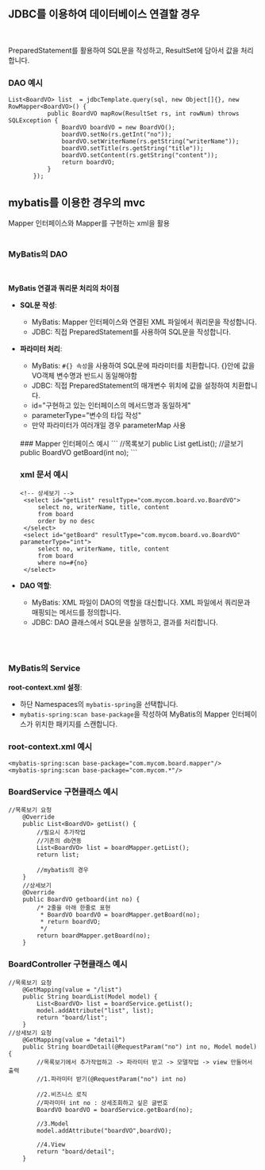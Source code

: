 ## JDBC를 이용하여 데이터베이스 연결할 경우
<br>

PreparedStatement를 활용하여 SQL문을 작성하고, ResultSet에 담아서 값을 처리합니다.
<br>
### DAO 예시

 ```
List<BoardVO> list  = jdbcTemplate.query(sql, new Object[]{}, new RowMapper<BoardVO>() {
			public BoardVO mapRow(ResultSet rs, int rowNum) throws SQLException {
				BoardVO boardVO = new BoardVO();
				boardVO.setNo(rs.getInt("no"));
				boardVO.setWriterName(rs.getString("writerName"));
				boardVO.setTitle(rs.getString("title"));
				boardVO.setContent(rs.getString("content"));
				return boardVO;
			}
		});
```

## mybatis를 이용한 경우의 mvc
Mapper 인터페이스와 Mapper를 구현하는 xml을 활용
<br>
<br>
### MyBatis의 DAO
<br>

**MyBatis 연결과 쿼리문 처리의 차이점**

- **SQL문 작성**:
   - MyBatis: Mapper 인터페이스와 연결된 XML 파일에서 쿼리문을 작성합니다.
   - JDBC: 직접 PreparedStatement를 사용하여 SQL문을 작성합니다.

- **파라미터 처리**:
   - MyBatis: `#{} 속성`을 사용하여 SQL문에 파라미터를 치환합니다. {}안에 값을 VO객체 변수명과 반드시 동일해야함
   - JDBC: 직접 PreparedStatement의 매개변수 위치에 값을 설정하여 치환합니다.
     <br>
   - id="구현하고 있는 인터페이스의 메서드명과 동일하게"
   - parameterType="변수의 타입 작성"
   - 만약 파라미터가 여러개일 경우 parameterMap 사용
  <br>
  ### Mapper 인터페이스 예시
  ```
  //목록보기
  public List<BoardVO> getList();
  //글보기
  public BoardVO getBoard(int no);
  ```

  ### xml 문서 예시
   ```
   <!-- 상세보기 -->
	<select id="getList" resultType="com.mycom.board.vo.BoardVO">
		select no, writerName, title, content 
		from board 
		order by no desc
	</select>
	<select id="getBoard" resultType="com.mycom.board.vo.BoardVO" parameterType="int">
		select no, writerName, title, content 
		from board 
		where no=#{no}
	</select>
   ```

- **DAO 역할**:
   - MyBatis: XML 파일이 DAO의 역할을 대신합니다. XML 파일에서 쿼리문과 매핑되는 메서드를 정의합니다.
   - JDBC: DAO 클래스에서 SQL문을 실행하고, 결과를 처리합니다.


<br>
<br>


### MyBatis의 Service

**root-context.xml 설정**:
- 하단 Namespaces의 `mybatis-spring`을 선택합니다.
- `mybatis-spring:scan base-package`을 작성하여 MyBatis의 Mapper 인터페이스가 위치한 패키지를 스캔합니다.

### root-context.xml 예시
 ```
 <mybatis-spring:scan base-package="com.mycom.board.mapper"/>
 <mybatis-spring:scan base-package="com.mycom.*"/>   
 ```

### BoardService 구현클래스 예시
```
//목록보기 요청
	@Override
	public List<BoardVO> getList() {
		//필요시 추가작업
		//기존의 db연동
		List<BoardVO> list = boardMapper.getList();
		return list;
		
		//mybatis의 경우
	}
	//상세보기
	@Override
	public BoardVO getboard(int no) {
		/* 2줄을 아래 한줄로 표현
		 * BoardVO boardVO = boardMapper.getBoard(no); 
		 * return boardVO;
		 */
		return boardMapper.getBoard(no);
	}
```

### BoardController 구현클래스 예시
```
//목록보기 요청
	@GetMapping(value = "/list")
	public String boardList(Model model) {
		List<BoardVO> list = boardService.getList();
		model.addAttribute("list", list);
		return "board/list";
	}
//상세보기 요청
	@GetMapping(value = "detail")
	public String boardDetail(@RequestParam("no") int no, Model model) {
		//목록보기에서 추가작업하고 -> 파라미터 받고 -> 모델작업 -> view 만들어서 출력
		//1.파라미터 받기(@RequestParam("no") int no)
		
		//2.비즈니스 로직
		//파라미터 int no : 상세조회하고 싶은 글번호 
		BoardVO boardVO = boardService.getBoard(no);
		
		//3.Model
		model.addAttribute("boardVO",boardVO);
		
		//4.View
		return "board/detail";
	}
```
